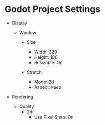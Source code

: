 # Godot Project Settings

- Display
    - Window
        - Size
            - Width: 320
            - Height: 180
            - Resizable: On

        - Stretch
            - Mode: 2d
            - Aspect: keep

- Rendering
    - Quality
        - 2d
            - Use Pixel Snap: On